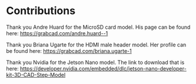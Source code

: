 # Contributions
Thank you Andre Huard for the MicroSD card model. His page can be found here: https://grabcad.com/andre.huard--1

Thank you Briana Ugarte for the HDMI male header model. Her profile can be found here: https://grabcad.com/briana.ugarte-1

Thank you Nvidia for the Jetson Nano model. The link to download that is here: https://developer.nvidia.com/embedded/dlc/jetson-nano-developer-kit-3D-CAD-Step-Model
